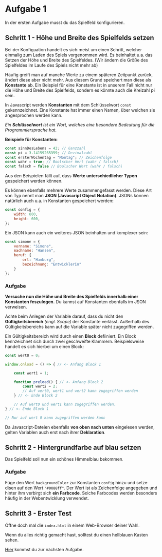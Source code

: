 # Aufgabe 1

In der ersten Aufgabe musst du das Spielfeld konfigurieren.

## Schritt 1 - Höhe und Breite des Spielfelds setzen

Bei der Konfiguation handelt es sich meist um einen Schritt, welcher einmalig zum Laden des Spiels vorgenommen wird. Es beinhaltet u.a. das Setzen der Höhe und Breite des Spielfeldes. (Wir ändern die Größe des Spielfeldes im Laufe des Spiels nicht mehr ab)

Häufig greift man auf manche Werte zu einem späteren Zeitpunkt zurück, ändert diese aber nicht mehr. Aus diesem Grund speichert man diese als **Konstante** ab. Ein Beispiel für eine Konstante ist in unserem Fall nicht nur die Höhe und Breite des Spielfelds, sondern es könnte auch die Kreizahl pi sein.

In Javascript werden **Konstanten** mit dem Schlüsselwort `const` gekennzeichnet. Eine Konstante hat immer einen Namen, über welchen sie angesprochen werden kann.

*Ein **Schlüsselwort** ist ein Wort, welches eine besondere Bedeutung für die Programmiersprache hat.*

**Beispiele für Konstanten:**

```javascript
const sinnDesLebens = 42; // Ganzzahl
const pi = 3.14159265359; // Dezimalzahl
const ersterWochentag = "Montag"; // Zeichenfolge
const wahr = true; // Boolscher Wert (wahr / falsch)
const falsch = false // Boolscher Wert (wahr / falsch)
```
Aus den Beispielen fällt auf, dass **Werte unterschiedlicher Typen** gespeichert werden können.

Es können ebenfalls mehrere Werte zusammengefasst werden. Diese Art von Typ nennt man **JSON (Javascript Object Notation)**. JSONs können natürlich auch u.a. in Konstanten gespeichert werden:

```javascript
const config = {
    width: 800,
    height: 600,
};
```

Ein JSON kann auch ein weiteres JSON beinhalten und komplexer sein:

```javascript
const simone = {
    vorname: "Simone",
    nachname: "Hansen",
    beruf: {
        ort: "Hamburg",
        bezeichnung: "Entwicklerin"
    }
};
```

### Aufgabe

**Versuche nun die Höhe und Breite des Spielfelds innerhalb einer Konstanten feszulegen.** Du kannst auf Konstanten ebenfalls im JSON verweisen.

Achte beim Anlegen der Variable darauf, dass du nicht den **Gültigkeitsbereich** *(engl. Scope)* der Konstante verlässt. Außerhalb des Gültigkeitsbereichs kann auf die Variable später nicht zugegriffen werden.

Ein Gültigkeitsbereich wird durch einen **Block** defiiniert. Ein Block kennzeichnet sich durch zwei geschweifte Klammern. Beispielsweise handelt es sich hierbei um einen Block:

```javascript
const wert0 = 0;

window.onload = () => { // <- Anfang Block 1

    const wert1 = 1;

    function preload() { // <- Anfang Block 2
        const wert2 = 2;
        // Auf wert0, wert1 und wert2 kann zugegriffen werden
    } // <- Ende Block 2

    // Auf wert0 und wert1 kann zugegriffen werden.
} // <- Ende Block 1

// Nur auf wert 0 kann zugegriffen werden kann
```

Da Javascript-Dateien ebenfalls **von oben nach unten** eingelesen werden, gelten Variablen auch erst nach ihrer **Deklaration**.

## Schritt 2 - Hintergrundfarbe auf blau setzen

Das Spielfeld soll nun ein schönes Himmelblau bekommen.

### Aufgabe

Füge den Wert `backgroundColor` zur Konstanten `config` hinzu und setze disen auf den Wert `"#0088ff"`. Der Wert ist als Zeichenfolge angegeben und hinter ihm verbirgt sich **ein Farbcode**. Solche Farbcodes werden besonders häufig in der Webentwicklung verwendet.

## Schritt 3 - Erster Test

Öffne doch mal die `index.html` in einem Web-Browser deiner Wahl.

Wenn du alles richtig gemacht hast, solltest du einen hellblauen Kasten sehen.

[Hier](Aufgabe2.md) kommst du zur nächsten Aufgabe.